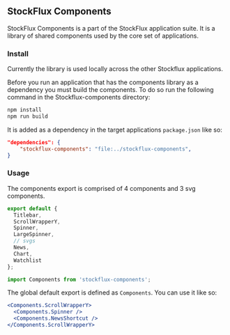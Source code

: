 ## StockFlux Components

StockFlux Components is a part of the StockFlux application suite. It is a library of shared components used by the core set of applications.

### Install

Currently the library is used locally across the other Stockflux applications.

Before you run an application that has the components library as a dependency you must build the components. To do so run the following command in the Stockflux-components directory:

```bash
npm install
npm run build
```

It is added as a dependency in the target applications `package.json` like so:

```json
"dependencies": {
    "stockflux-components": "file:../stockflux-components",
}
```

### Usage

The components export is comprised of 4 components and 3 svg components.

```javascript
export default {
  Titlebar,
  ScrollWrapperY,
  Spinner,
  LargeSpinner,
  // svgs
  News,
  Chart,
  Watchlist
};
```

```javascript
import Components from 'stockflux-components';
```

The global default export is defined as `Components`. You can use it like so:

```jsx
<Components.ScrollWrapperY>
  <Components.Spinner />
  <Components.NewsShortcut />
</Components.ScrollWrapperY>
```
